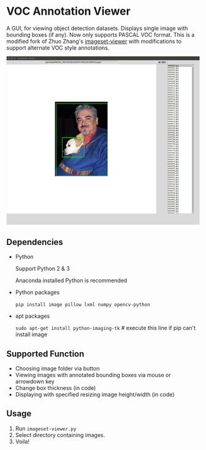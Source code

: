 # VOC Annotation Viewer

A GUI, for viewing object detection datasets. Displays single image with bounding boxes (if any). Now only supports PASCAL VOC format. This is a modified fork of Zhuo Zhang's [imageset-viewer](https://github.com/zchrissirhcz/imageset-viewer) with modifications to support alternate VOC style annotations.

![](./screenshot.png)

## Dependencies

- Python

    Support Python 2 & 3

    Anaconda installed Python is recommended

- Python packages

    `pip install image pillow lxml numpy opencv-python`

- apt packages

    `sudo apt-get install python-imaging-tk` # execute this line if pip can't install image

## Supported Function
- Choosing image folder via button
- Viewing images with annotated bounding boxes via mouse or arrowdown key
- Change box thickness (in code)
- Displaying with specified resizing image height/width (in code)


## Usage
1. Run `imageset-viewer.py`
2. Select directory containing images.
3. Voila!
